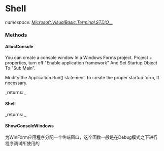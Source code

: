 ﻿
# Shell
_namespace: [Microsoft.VisualBasic.Terminal.STDIO__](N-Microsoft.VisualBasic.Terminal.STDIO__.md)_



### Methods

#### AllocConsole
You can create a console window In a Windows Forms project. Project + properties, turn off "Enable application framework" 
 And Set Startup Object To "Sub Main". 
 
 Modify the Application.Run() statement To create the proper startup form, If necessary.

_returns: _
#### Shell


_returns: _
#### ShowConsoleWindows
为WinForm应用程序分配一个终端窗口，这个函数一般是在Debug模式之下进行程序调试所使用的



